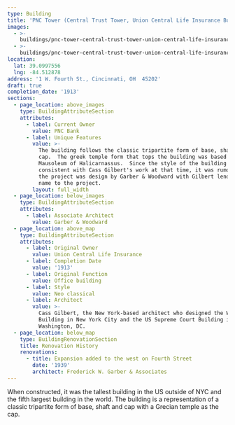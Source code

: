 ```yaml
---
type: Building
title: 'PNC Tower (Central Trust Tower, Union Central Life Insurance Building)'
images:
  - >-
    buildings/pnc-tower-central-trust-tower-union-central-life-insurance-building/pnc-tower-central-trust-tower-union-central-life-insurance-building-0_wcx0zg
  - >-
    buildings/pnc-tower-central-trust-tower-union-central-life-insurance-building/pnc-tower-central-trust-tower-union-central-life-insurance-building-1_r0vvbh
location:
  lat: 39.0997556
  lng: -84.512878
address: '1 W. Fourth St., Cincinnati, OH  45202'
draft: true
completion_date: '1913'
sections:
  - page_location: above_images
    type: BuildingAttributeSection
    attributes:
      - label: Current Owner
        value: PNC Bank
      - label: Unique Features
        value: >-
          The building follows the classic tripartite form of base, shaft and
          cap.  The greek temple form that tops the building was based on the
          Mausoleum of Halicarnassus.  Since the style of the building is not
          consistent with Cass Gilbert's work at that time, it was rumored that
          the project was design by Garber & Woodward with Gilbert lending his
          name to the project.
        layout: full_width
  - page_location: below_images
    type: BuildingAttributeSection
    attributes:
      - label: Associate Architect
        value: Garber & Woodward
  - page_location: above_map
    type: BuildingAttributeSection
    attributes:
      - label: Original Owner
        value: Union Central Life Insurance
      - label: Completion Date
        value: '1913'
      - label: Original Function
        value: Office building
      - label: Style
        value: Neo classical
      - label: Architect
        value: >-
          Cass Gilbert, the New York-based architect who designed the Woolworth
          Building in New York City and the US Supreme Court Building in
          Washington, DC.
  - page_location: below_map
    type: BuildingRenovationSection
    title: Renovation History
    renovations:
      - title: Expansion added to the west on Fourth Street
        date: '1939'
        architect: Frederick W. Garber & Associates
---
```


When constructed, it was the tallest building in the US outside of NYC and the fifth largest building in the world. The building is a representation of a classic tripartite form of base, shaft and cap with a Grecian temple as the cap.
